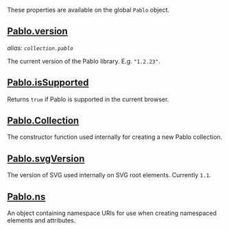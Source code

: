 These properties are available on the global `Pablo` object.


## [Pablo.version](/api/Pablo.version/)
_alias: `collection.pablo`_

The current version of the Pablo library. E.g. `"1.2.23"`.


## [Pablo.isSupported](/api/Pablo.isSupported/)

Returns `true` if Pablo is supported in the current browser.


## [Pablo.Collection](/api/Pablo.Collection/)

The constructor function used internally for creating a new Pablo collection.


## [Pablo.svgVersion](/api/Pablo.svgVersion/)

The version of SVG used internally on SVG root elements. Currently `1.1`.


## [Pablo.ns](/api/Pablo.ns/)

An object containing namespace URIs for use when creating namespaced elements and attributes.
